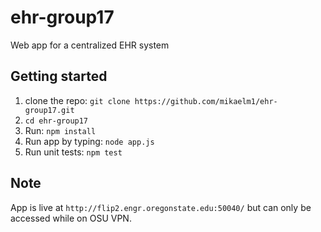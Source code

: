 # ehr-group17
Web app for a centralized EHR system 

## Getting started
1. clone the repo: `git clone https://github.com/mikaelm1/ehr-group17.git`
2. `cd ehr-group17`
2. Run: `npm install`
3. Run app by typing: `node app.js`
4. Run unit tests: `npm test`

## Note

App is live at `http://flip2.engr.oregonstate.edu:50040/` but can only be accessed while on OSU VPN.